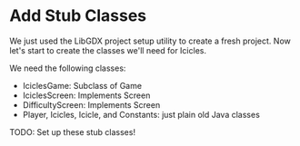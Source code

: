 # Add Stub Classes

We just used the LibGDX project setup utility to create a fresh project. Now let's start to create the classes we'll need for Icicles.

We need the following classes:

* IciclesGame: Subclass of Game
* IciclesScreen: Implements Screen
* DifficultyScreen: Implements Screen
* Player, Icicles, Icicle, and Constants: just plain old Java classes

TODO: Set up these stub classes!
